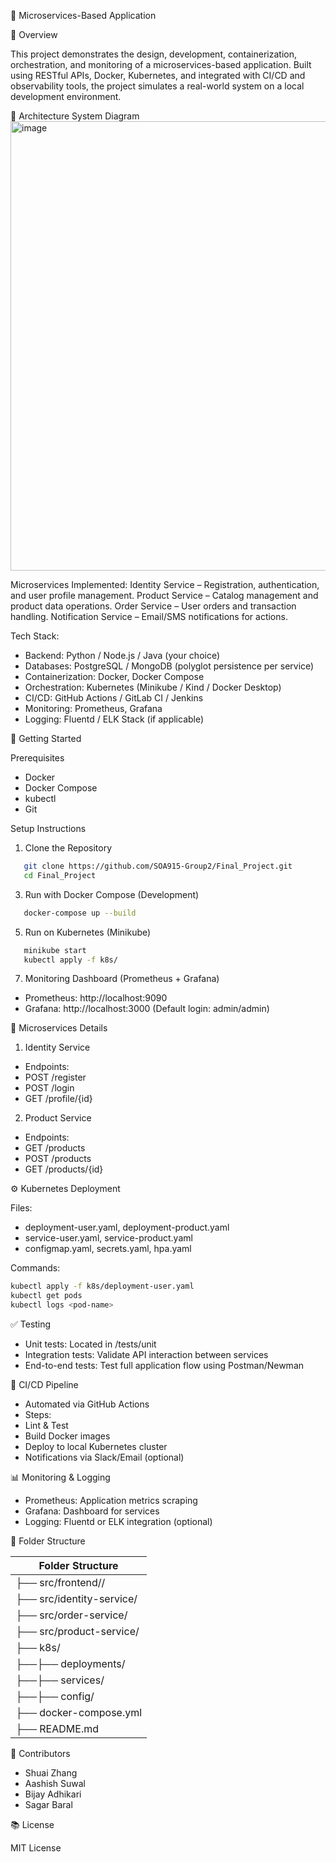🧩 Microservices-Based Application

📌 Overview

This project demonstrates the design, development, containerization, orchestration, and monitoring of a microservices-based application. Built using RESTful APIs, Docker, Kubernetes, and integrated with CI/CD and observability tools, the project simulates a real-world system on a local development environment.

🧱 Architecture
System Diagram
<img width="1007" height="719" alt="image" src="https://github.com/user-attachments/assets/491b92bc-b333-4804-b281-46c177d5ca21" />




Microservices Implemented:
	Identity Service – Registration, authentication, and user profile management.
 	Product Service – Catalog management and product data operations.
  	Order Service – User orders and transaction handling.
   	Notification Service – Email/SMS notifications for actions.

Tech Stack:
- Backend: Python / Node.js / Java (your choice)
- Databases: PostgreSQL / MongoDB (polyglot persistence per service)
- Containerization: Docker, Docker Compose
- Orchestration: Kubernetes (Minikube / Kind / Docker Desktop)
- CI/CD: GitHub Actions / GitLab CI / Jenkins
- Monitoring: Prometheus, Grafana
- Logging: Fluentd / ELK Stack (if applicable)

🚀 Getting Started

Prerequisites
- Docker
- Docker Compose
- kubectl
- Git

Setup Instructions

1.	Clone the Repository
```sh
   git clone https://github.com/SOA915-Group2/Final_Project.git
   cd Final_Project
```

3.	Run with Docker Compose (Development)
```sh
   docker-compose up --build
```
5.	Run on Kubernetes (Minikube)
```sh
   minikube start
   kubectl apply -f k8s/
```

7.	Monitoring Dashboard (Prometheus + Grafana)
- Prometheus: http://localhost:9090
- Grafana: http://localhost:3000 (Default login: admin/admin)

🔧 Microservices Details

1. Identity Service
- Endpoints:
- POST /register
- POST /login
- GET /profile/{id}

2. Product Service
- Endpoints:
- GET /products
- POST /products
- GET /products/{id}



⚙️ Kubernetes Deployment

Files:
- deployment-user.yaml, deployment-product.yaml
- service-user.yaml, service-product.yaml
- configmap.yaml, secrets.yaml, hpa.yaml

Commands:

```sh
kubectl apply -f k8s/deployment-user.yaml
kubectl get pods
kubectl logs <pod-name>
```

✅ Testing
- Unit tests: Located in /tests/unit
- Integration tests: Validate API interaction between services
- End-to-end tests: Test full application flow using Postman/Newman

🔄 CI/CD Pipeline
- Automated via GitHub Actions
- Steps:
- Lint & Test
- Build Docker images
- Deploy to local Kubernetes cluster
- Notifications via Slack/Email (optional)

📊 Monitoring & Logging
- Prometheus: Application metrics scraping
- Grafana: Dashboard for services
- Logging: Fluentd or ELK integration (optional)

📂 Folder Structure

| Folder Structure |
| ------ |
| ├── src/frontend//|
| ├── src/identity-service/|
| ├── src/order-service/|
| ├── src/product-service/|
| ├── k8s/|
| ├──├── deployments/|
| ├──├── services/|
| ├──├── config/|
| ├── docker-compose.yml|
| ├── README.md|


👥 Contributors
- Shuai Zhang
- Aashish Suwal
- Bijay Adhikari
- Sagar Baral

📚 License

MIT License
